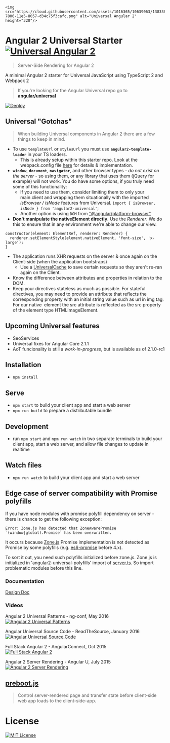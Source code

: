
<p align="center">
  
    <img src="https://cloud.githubusercontent.com/assets/1016365/10639063/138338bc-7806-11e5-8057-d34c75f3cafc.png" alt="Universal Angular 2" height="320"/>
  
</p>

# Angular 2 Universal Starter [![Universal Angular 2](https://img.shields.io/badge/universal-angular2-brightgreen.svg?style=flat)](https://github.com/angular/universal) 
> Server-Side Rendering for Angular 2

A minimal Angular 2 starter for Universal JavaScript using TypeScript 2 and Webpack 2

> If you're looking for the Angular Universal repo go to [**angular/universal**](https://github.com/angular/universal)  

[![Deploy](https://www.herokucdn.com/deploy/button.svg)](https://heroku.com/deploy)

## Universal "Gotchas"

> When building Universal components in Angular 2 there are a few things to keep in mind.

 - To use `templateUrl` or `stylesUrl` you must use **`angular2-template-loader`** in your TS loaders.
    - This is already setup within this starter repo. Look at the webpack.config file [here](https://github.com/angular/universal-starter/blob/master/webpack.config.ts) for details & implementation.
 - **`window`**, **`document`**, **`navigator`**, and other browser types - _do not exist on the server_ - so using them, or any library that uses them (jQuery for example) will not work. You do have some options, if you truly need some of this functionality:
    - If you need to use them, consider limiting them to only your main.client and wrapping them situationally with the imported *isBrowser / isNode* features from Universal.  `import { isBrowser, isNode } from 'angular2-universal'`;
    - Another option is using `DOM` from ["@angular/platform-browser"](https://github.com/angular/angular/blob/e3687706c71beb7c9dbdae1bbb5fbbcea588c476/modules/%40angular/platform-browser/src/dom/dom_adapter.ts#L34)
 - **Don't manipulate the nativeElement directly**. Use the _Renderer_. We do this to ensure that in any environment we're able to change our view.
```
constructor(element: ElementRef, renderer: Renderer) {
  renderer.setElementStyle(element.nativeElement, 'font-size', 'x-large');
}
```
 - The application runs XHR requests on the server & once again on the Client-side (when the application bootstraps)
    - Use a [UniversalCache](https://github.com/angular/universal-starter/blob/master/src/app/universal-cache.ts) to save certain requests so they aren't re-ran again on the Client.
 - Know the difference between attributes and properties in relation to the DOM.
 - Keep your directives stateless as much as possible. For stateful directives, you may need to provide an attribute that reflects the corresponding property with an initial string value such as url in img tag. For our native <img src=""> element the src attribute is reflected as the src property of the element type HTMLImageElement.

 
 
## Upcoming Universal features

 - SeoServices
 - Universal fixes for Angular Core 2.1.1
 - AoT funcionality is still a *work-in-progress*, but is available as of 2.1.0-rc1

## Installation

* `npm install`

## Serve

* `npm start` to build your client app and start a web server
* `npm run build` to prepare a distributable bundle

## Development
* run `npm start` and `npm run watch` in two separate terminals to build your client app, start a web server, and allow file changes to update in realtime

## Watch files
* `npm run watch` to build your client app and start a web server

## Edge case of server compatibility with Promise polyfills

If you have node modules with promise polyfill dependency on server - there is chance to get the following exception:
```
Error: Zone.js has detected that ZoneAwarePromise `(window|global).Promise` has been overwritten.
```
It occurs because [Zone.js](https://github.com/angular/zone.js/) Promise implementation is not 
detected as Promise by some polyfills (e.g. [es6-promise](https://github.com/stefanpenner/es6-promise) before 4.x).

To sort it out, you need such polyfills initialized before zone.js. Zone.js is initialized in 'angular2-universal-polyfills' 
import of [server.ts](https://github.com/angular/universal-starter/blob/master/src/server.ts#L4). So import problematic
modules before this line.

### Documentation
[Design Doc](https://docs.google.com/document/d/1q6g9UlmEZDXgrkY88AJZ6MUrUxcnwhBGS0EXbVlYicY)

### Videos
Angular 2 Universal Patterns - ng-conf, May 2016  
[![Angular 2 Universal Patterns](http://img.youtube.com/vi/TCj_oC3m6_U/0.jpg)](https://www.youtube.com/watch?v=TCj_oC3m6_U)

Angular Universal Source Code - ReadTheSource, January 2016  
[![Angular Universal Source Code](http://img.youtube.com/vi/qOjtFjXoebY/0.jpg)](https://www.youtube.com/watch?v=qOjtFjXoebY)

Full Stack Angular 2 - AngularConnect, Oct 2015  
[![Full Stack Angular 2](https://img.youtube.com/vi/MtoHFDfi8FM/0.jpg)](https://www.youtube.com/watch?v=MtoHFDfi8FM)

Angular 2 Server Rendering - Angular U, July 2015  
[![Angular 2 Server Rendering](http://img.youtube.com/vi/0wvZ7gakqV4/0.jpg)](http://www.youtube.com/watch?v=0wvZ7gakqV4)

## [preboot.js](https://github.com/angular/preboot)
> Control server-rendered page and transfer state before client-side web app loads to the client-side-app.

# License
[![MIT License](https://img.shields.io/badge/license-MIT-blue.svg?style=flat)](/LICENSE)
